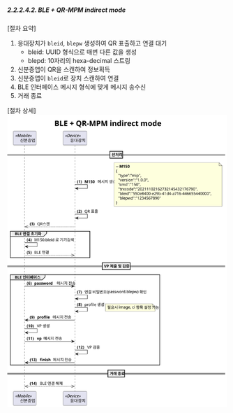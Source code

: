 ##### 2.2.2.4.2. BLE + QR-MPM indirect mode

[절차 요약]
1. 응대장치가 `bleid`, `blepw` 생성하여 QR 표출하고 연결 대기
    * bleid: UUID 형식으로 매번 다른 값을 생성
    * blepd: 10자리의 hexa-decimal 스트링
2. 신분증앱이 QR을 스캔하여 정보획득
3. 신분증앱이 `bleid`로 장치 스캔하여 연결
4. BLE 인터페이스 메시지 형식에 맞게 메시지 송수신
5. 거래 종료

[절차 상세]
<img src=./0a340baf8a95da5efd667da23c58b7ad.svg>


